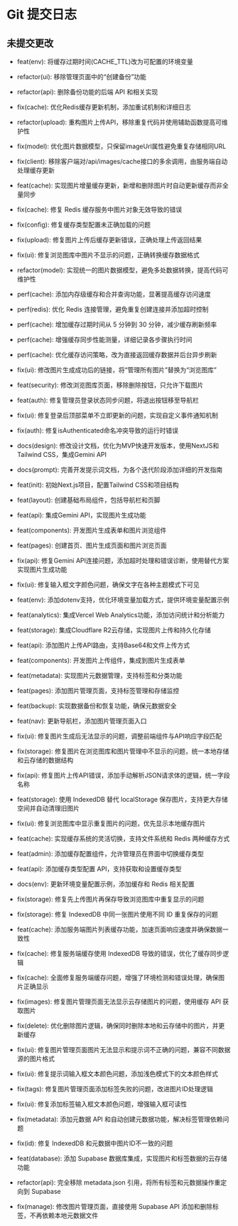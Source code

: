 # Git 提交日志

## 未提交更改

- feat(env): 将缓存过期时间(CACHE_TTL)改为可配置的环境变量
- refactor(ui): 移除管理页面中的“创建备份”功能
- refactor(api): 删除备份功能的后端 API 和相关实现
- fix(cache): 优化Redis缓存更新机制，添加重试机制和详细日志
- refactor(upload): 重构图片上传API，移除重复代码并使用辅助函数提高可维护性
- fix(model): 优化图片数据模型，只保留imageUrl属性避免重复存储相同URL
- fix(client): 移除客户端对/api/images/cache接口的多余调用，由服务端自动处理缓存更新

- feat(cache): 实现图片增量缓存更新，新增和删除图片时自动更新缓存而非全量同步
- fix(cache): 修复 Redis 缓存服务中图片对象无效导致的错误
- fix(config): 修复缓存类型配置未正确加载的问题
- fix(upload): 修复图片上传后缓存更新错误，正确处理上传返回结果
- fix(ui): 修复浏览图库中图片不显示的问题，正确转换缓存数据格式
- refactor(model): 实现统一的图片数据模型，避免多处数据转换，提高代码可维护性

- perf(cache): 添加内存级缓存和合并查询功能，显著提高缓存访问速度
- perf(redis): 优化 Redis 连接管理，避免重复创建连接并添加超时控制
- perf(cache): 增加缓存过期时间从 5 分钟到 30 分钟，减少缓存刷新频率
- perf(cache): 增强缓存同步性能测量，详细记录各步骤执行时间
- perf(cache): 优化缓存访问策略，改为直接返回缓存数据并后台异步刷新
- fix(ui): 修改图片生成成功后的链接，将“管理所有图片”替换为“浏览图库”
- feat(security): 修改浏览图库页面，移除删除按钮，只允许下载图片
- feat(auth): 修复管理员登录状态同步问题，将退出按钮移至导航栏
- fix(ui): 修复登录后顶部菜单不立即更新的问题，实现自定义事件通知机制
- fix(auth): 修复isAuthenticated命名冲突导致的运行时错误
- docs(design): 修改设计文档，优化为MVP快速开发版本，使用NextJS和Tailwind CSS，集成Gemini API
- docs(prompt): 完善开发提示词文档，为各个迭代阶段添加详细的开发指南
- feat(init): 初始Next.js项目，配置Tailwind CSS和项目结构
- feat(layout): 创建基础布局组件，包括导航栏和页脚
- feat(api): 集成Gemini API，实现图片生成功能
- feat(components): 开发图片生成表单和图片浏览组件
- feat(pages): 创建首页、图片生成页面和图片浏览页面
- fix(api): 修复Gemini API连接问题，添加超时处理和错误诊断，使用替代方案实现图片生成功能
- fix(ui): 修复输入框文字颜色问题，确保文字在各种主题模式下可见
- feat(env): 添加dotenv支持，优化环境变量加载方式，提供环境变量配置示例
- feat(analytics): 集成Vercel Web Analytics功能，添加访问统计和分析能力
- feat(storage): 集成Cloudflare R2云存储，实现图片上传和持久化存储
- feat(api): 添加图片上传API路由，支持Base64和文件上传方式
- feat(components): 开发图片上传组件，集成到图片生成表单
- feat(metadata): 实现图片元数据管理，支持标签和分类功能
- feat(pages): 添加图片管理页面，支持标签管理和存储监控
- feat(backup): 实现数据备份和恢复功能，确保元数据安全
- feat(nav): 更新导航栏，添加图片管理页面入口
- fix(ui): 修复图片生成后无法显示的问题，调整前端组件与API响应字段匹配
- fix(storage): 修复图片在浏览图库和图片管理中不显示的问题，统一本地存储和云存储的数据结构
- fix(api): 修复图片上传API错误，添加手动解析JSON请求体的逻辑，统一字段名称
- feat(storage): 使用 IndexedDB 替代 localStorage 保存图片，支持更大存储空间并自动清理旧图片
- fix(ui): 修复浏览图库中显示重复图片的问题，优先显示本地缓存图片
- feat(cache): 实现缓存系统的灵活切换，支持文件系统和 Redis 两种缓存方式
- feat(admin): 添加缓存配置组件，允许管理员在界面中切换缓存类型
- feat(api): 添加缓存类型配置 API，支持获取和设置缓存类型
- docs(env): 更新环境变量配置示例，添加缓存和 Redis 相关配置
- fix(storage): 修复先上传图片再保存导致浏览图库中重复显示的问题
- fix(storage): 修复 IndexedDB 中同一张图片使用不同 ID 重复保存的问题
- feat(cache): 添加服务端图片列表缓存功能，加速页面响应速度并确保数据一致性
- fix(cache): 修复服务端缓存使用 IndexedDB 导致的错误，优化了缓存同步逻辑
- fix(cache): 全面修复服务端缓存问题，增强了环境检测和错误处理，确保图片正确显示
- fix(images): 修复图片管理页面无法显示云存储图片的问题，使用缓存 API 获取图片
- fix(delete): 优化删除图片逻辑，确保同时删除本地和云存储中的图片，并更新缓存
- fix(ui): 修复图片管理页面图片无法显示和提示词不正确的问题，兼容不同数据源的图片格式
- fix(ui): 修复提示词输入框文本颜色问题，添加浅色模式下的文本颜色样式
- fix(tags): 修复图片管理页面添加标签失败的问题，改进图片ID处理逻辑
- fix(ui): 修复添加标签输入框文本颜色问题，增强输入框可读性
- fix(metadata): 添加元数据 API 和自动创建元数据功能，解决标签管理依赖问题
- fix(id): 修复 IndexedDB 和元数据中图片ID不一致的问题
- feat(database): 添加 Supabase 数据库集成，实现图片和标签数据的云存储功能
- refactor(api): 完全移除 metadata.json 引用，将所有标签和元数据操作重定向到 Supabase
- fix(manage): 修改图片管理页面，直接使用 Supabase API 添加和删除标签，不再依赖本地元数据文件
